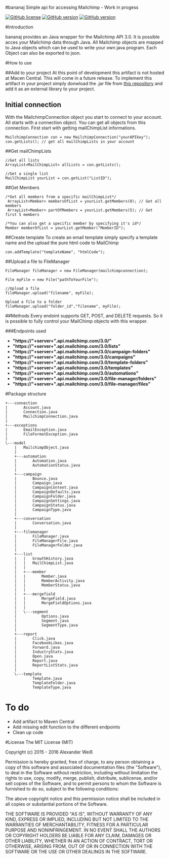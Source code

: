 #bananaj
Simple api for accessing Mailchimp - Work in progess

[![GitHub license](https://img.shields.io/badge/license-MIT-lightgrey.svg)](https://raw.githubusercontent.com/gr4h4n/bananaj/master/LICENSE.md)
[![GitHub version](https://img.shields.io/badge/version-v1.1.0--alpha-orange.svg)](https://github.com/gr4h4n/bananaj/releases/tag/v1.1.0-alpha)
[![GitHub version](https://img.shields.io/badge/coverage-45%25-FFEB3B.svg)](https://github.com/gr4h4n/bananaj)



#Introduction

bananaj provides an Java wrapper for the Mailchimp API 3.0. It is possible acces your Mailchimp data through Java. All Mailchimp objects are mapped to Java objects which can be used to write your own java program. Each Object can also be exported to json.

#How to use

##Add to your project 
At this point of development this artifact is not hosted at Macen Central. This will come in a future release. To implement this artifact in your project 
simply donwload the .jar file from [this repository](https://github.com/gr4h4n/bananaj/blob/master/bananaj-1.1.0-alpha.jar) and add it as an external library to your project. 


## Initial connection
With the MailchimpConnection object you start to connect to your account. All starts with a connection object. 
You can get all objects from this connection. First start with getting mailChimpList informations.

```
MailchimpConnection con = new MailchimpConnection("yourAPIkey");
con.getLists(); // get all mailChimpLists in your account
```

##Get mailChimpLists
```
//Get all lists
ArrayList<MailChimpList> allLists = con.getLists();
```
```
//Get a single list
MailChimpList yourList = con.getList("ListID");
```

##Get Members
```
/*Get all members from a specific mailChimpList*/
 ArrayList<Member> membersOfList = yourList.getMembers(0); // Get all members 
 ArrayList<Member> partOfMembers = yourList.getMembers(5); // Get first 5 members 
```
```
/*You can also get a specific member by specifying it's id*/
Member memberOfList = yourList.getMember("MemberID");
```


##Create template
To create an email template simply specify a template name and the upload the pure html code to MailChimp
```
con.addTemplate("templateName", "htmlCode");
```


##Upload a file to FileManager
```
FileManager fileManager = new FileManager(mailchimpconnection);

File myFile = new File("pathToYourFile");
  
//Upload a file
fileManager.upload("filename", myFile);
  
Upload a file to a folder
fileManager.upload("folder_id","filename", myFile);
```

##Methods
Every endoint supports GET, POST, and DELETE requests. So it is possible to fully control your MailChimp objects with this wrapper. 

###Endpoints used

- **"https://"+server+".api.mailchimp.com/3.0/"**
- **"https://"+server+".api.mailchimp.com/3.0/lists"**
- **"https://"+server+".api.mailchimp.com/3.0/campaign-folders"**
- **"https://"+server+".api.mailchimp.com/3.0/campaigns"**
- **"https://"+server+".api.mailchimp.com/3.0/template-folders"**
- **"https://"+server+".api.mailchimp.com/3.0/templates"**
- **"https://"+server+".api.mailchimp.com/3.0/automations"**
- **"https://"+server+".api.mailchimp.com/3.0/file-manager/folders"**
- **"https://"+server+".api.mailchimp.com/3.0/file-manager/files"**


#Package structure
```
+---connection
|       Account.java
|       Connection.java
|       MailchimpConnection.java
|       
+---exceptions
|       EmailException.java
|       FileFormatException.java
|       
\---model
    |   MailchimpObject.java
    |   
    +---automation
    |       Automation.java
    |       AutomationStatus.java
    |       
    +---campaign
    |       Bounce.java
    |       Campaign.java
    |       CampaignContent.java
    |       CampaignDefaults.java
    |       CampaignFolder.java
    |       CampaignSettings.java
    |       CampaignStatus.java
    |       CampaignType.java
    |       
    +---conversation
    |       Conversation.java
    |       
    +---filemanager
    |       FileManager.java
    |       FileManagerFile.java
    |       FileManagerFolder.java
    |       
    +---list
    |   |   GrowthHistory.java
    |   |   MailChimpList.java
    |   |   
    |   +---member
    |   |       Member.java
    |   |       MemberActivity.java
    |   |       MemberStatus.java
    |   |       
    |   +---mergefield
    |   |       MergeField.java
    |   |       MergeFieldOptions.java
    |   |       
    |   \---segment
    |           Options.java
    |           Segment.java
    |           SegmentType.java
    |           
    +---report
    |       Click.java
    |       FacebookLikes.java
    |       Forward.java
    |       IndustryStats.java
    |       Open.java
    |       Report.java
    |       ReportListStats.java
    |       
    \---template
            Template.java
            TemplateFolder.java
            TemplateType.java
```

# To do 
- Add artifact to Maven Central
- Add missing edit function to the different endpoints 
- Clean up code


#License
The MIT License (MIT)

Copyright (c) 2015 - 2016 Alexander Weiß

Permission is hereby granted, free of charge, to any person obtaining a copy
of this software and associated documentation files (the "Software"), to deal
in the Software without restriction, including without limitation the rights
to use, copy, modify, merge, publish, distribute, sublicense, and/or sell
copies of the Software, and to permit persons to whom the Software is
furnished to do so, subject to the following conditions:

The above copyright notice and this permission notice shall be included in all
copies or substantial portions of the Software.

THE SOFTWARE IS PROVIDED "AS IS", WITHOUT WARRANTY OF ANY KIND, EXPRESS OR
IMPLIED, INCLUDING BUT NOT LIMITED TO THE WARRANTIES OF MERCHANTABILITY,
FITNESS FOR A PARTICULAR PURPOSE AND NONINFRINGEMENT. IN NO EVENT SHALL THE
AUTHORS OR COPYRIGHT HOLDERS BE LIABLE FOR ANY CLAIM, DAMAGES OR OTHER
LIABILITY, WHETHER IN AN ACTION OF CONTRACT, TORT OR OTHERWISE, ARISING FROM,
OUT OF OR IN CONNECTION WITH THE SOFTWARE OR THE USE OR OTHER DEALINGS IN THE
SOFTWARE.
